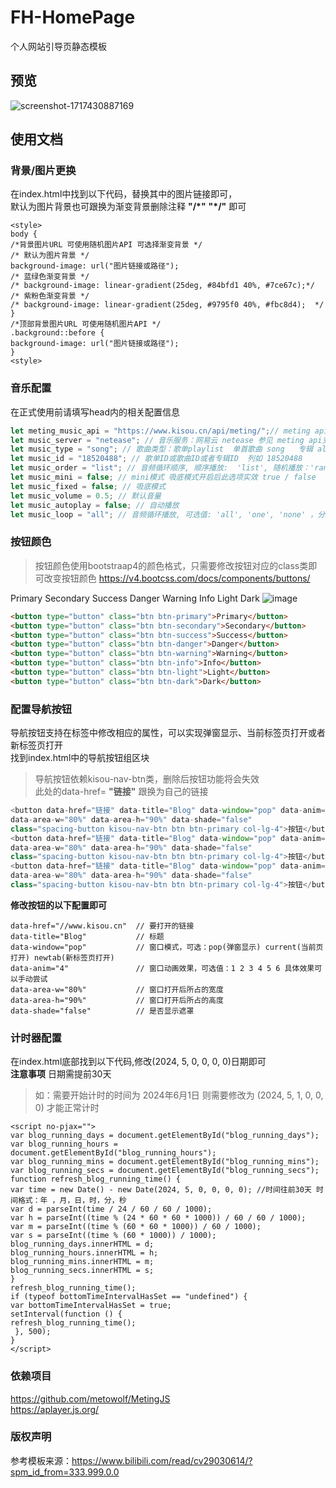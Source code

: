 # FH-HomePage
个人网站引导页静态模板

## 预览
![screenshot-1717430887169](https://github.com/FichteHerbst/FH-HomePage/assets/144253610/308f28f4-c24f-47f5-af5b-256d872d8297)

## 使用文档

### 背景/图片更换

在index.html中找到以下代码，替换其中的图片链接即可，  
默认为图片背景也可跟换为渐变背景删除注释 **"/*"** **"*/"** 即可  
```
<style>
body {
/*背景图片URL 可使用随机图片API 可选择渐变背景 */
/* 默认为图片背景 */
background-image: url("图片链接或路径");
/* 蓝绿色渐变背景 */
/* background-image: linear-gradient(25deg, #84bfd1 40%, #7ce67c);*/
/* 紫粉色渐变背景 */
/* background-image: linear-gradient(25deg, #9795f0 40%, #fbc8d4);  */
}
/*顶部背景图片URL 可使用随机图片API */
.background::before {
background-image: url("图片链接或路径");
}
<style>
```

### 音乐配置
在正式使用前请填写head内的相关配置信息
```javascript
let meting_music_api = "https://www.kisou.cn/api/meting/";// meting api
let music_server = "netease"; // 音乐服务：网易云 netease 参见 meting api支持的服务
let music_type = "song"; // 歌曲类型：歌单playlist  单首歌曲 song   专辑 album
let music_id = "18520488"; // 歌单ID或歌曲ID或者专辑ID  列如 18520488
let music_order = "list"; // 音频循环顺序, 顺序播放:  'list', 随机播放：'random'
let music_mini = false; // mini模式 吸底模式开启后此选项实效 true / false
let music_fixed = false; // 吸底模式
let music_volume = 0.5; // 默认音量
let music_autoplay = false; // 自动播放
let music_loop = "all"; // 音频循环播放, 可选值: 'all', 'one', 'none' ，分别为全部循环，单曲循环，不循环
```
### 按钮颜色

>按钮颜色使用bootstraap4的颜色格式，只需要修改按钮对应的class类即可改变按钮颜色 https://v4.bootcss.com/docs/components/buttons/

Primary Secondary Success Danger Warning Info Light Dark
![image](https://github.com/FichteHerbst/FH-HomePage/assets/144253610/3822784d-bffa-485a-93b8-33bcc82ee267)
```html
<button type="button" class="btn btn-primary">Primary</button>
<button type="button" class="btn btn-secondary">Secondary</button>
<button type="button" class="btn btn-success">Success</button>
<button type="button" class="btn btn-danger">Danger</button>
<button type="button" class="btn btn-warning">Warning</button>
<button type="button" class="btn btn-info">Info</button>
<button type="button" class="btn btn-light">Light</button>
<button type="button" class="btn btn-dark">Dark</button>
```
### 配置导航按钮

导航按钮支持在标签中修改相应的属性，可以实现弹窗显示、当前标签页打开或者新标签页打开  
找到index.html中的导航按钮组区块  
>导航按钮依赖kisou-nav-btn类，删除后按钮功能将会失效  
>此处的data-href= **"链接"** 跟换为自己的链接  

```javascript
<button data-href="链接" data-title="Blog" data-window="pop" data-anim="4"
data-area-w="80%" data-area-h="90%" data-shade="false"
class="spacing-button kisou-nav-btn btn btn-primary col-lg-4">按钮</button>
<button data-href="链接" data-title="Blog" data-window="pop" data-anim="4"
data-area-w="80%" data-area-h="90%" data-shade="false"
class="spacing-button kisou-nav-btn btn btn-primary col-lg-4">按钮</button>
<button data-href="链接" data-title="Blog" data-window="pop" data-anim="4"
data-area-w="80%" data-area-h="90%" data-shade="false"
class="spacing-button kisou-nav-btn btn btn-primary col-lg-4">按钮</button>
```

**修改按钮的以下配置即可**

```
data-href="//www.kisou.cn"  // 要打开的链接
data-title="Blog"           // 标题
data-window="pop"           // 窗口模式，可选：pop(弹窗显示) current(当前页打开) newtab(新标签页打开)
data-anim="4"               // 窗口动画效果，可选值：1 2 3 4 5 6 具体效果可以手动尝试
data-area-w="80%"           // 窗口打开后所占的宽度
data-area-h="90%"           // 窗口打开后所占的高度
data-shade="false"          // 是否显示遮罩
```

### 计时器配置
在index.html底部找到以下代码,修改(2024, 5, 0, 0, 0, 0)日期即可   
**注意事项** 日期需提前30天
>如：需要开始计时的时间为 2024年6月1日 则需要修改为 (2024, 5, 1, 0, 0, 0) 才能正常计时  
```
<script no-pjax="">
var blog_running_days = document.getElementById("blog_running_days");
var blog_running_hours = document.getElementById("blog_running_hours");
var blog_running_mins = document.getElementById("blog_running_mins");
var blog_running_secs = document.getElementById("blog_running_secs");
function refresh_blog_running_time() {
var time = new Date() - new Date(2024, 5, 0, 0, 0, 0); //时间往前30天 时间格式：年 ，月，日，时，分，秒
var d = parseInt(time / 24 / 60 / 60 / 1000);
var h = parseInt((time % (24 * 60 * 60 * 1000)) / 60 / 60 / 1000);
var m = parseInt((time % (60 * 60 * 1000)) / 60 / 1000);
var s = parseInt((time % (60 * 1000)) / 1000);
blog_running_days.innerHTML = d;
blog_running_hours.innerHTML = h;
blog_running_mins.innerHTML = m;
blog_running_secs.innerHTML = s;
}
refresh_blog_running_time();
if (typeof bottomTimeIntervalHasSet == "undefined") {
var bottomTimeIntervalHasSet = true;
setInterval(function () {
refresh_blog_running_time();
 }, 500);
}
</script>
```

### 依赖项目
<https://github.com/metowolf/MetingJS>  
<https://aplayer.js.org/>

### 版权声明
参考模板来源：<https://www.bilibili.com/read/cv29030614/?spm_id_from=333.999.0.0>




